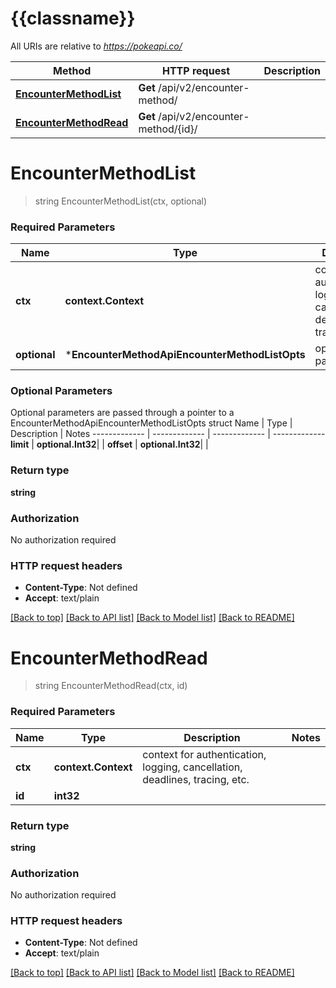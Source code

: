# {{classname}}

All URIs are relative to *https://pokeapi.co/*

Method | HTTP request | Description
------------- | ------------- | -------------
[**EncounterMethodList**](EncounterMethodApi.md#EncounterMethodList) | **Get** /api/v2/encounter-method/ | 
[**EncounterMethodRead**](EncounterMethodApi.md#EncounterMethodRead) | **Get** /api/v2/encounter-method/{id}/ | 

# **EncounterMethodList**
> string EncounterMethodList(ctx, optional)


### Required Parameters

Name | Type | Description  | Notes
------------- | ------------- | ------------- | -------------
 **ctx** | **context.Context** | context for authentication, logging, cancellation, deadlines, tracing, etc.
 **optional** | ***EncounterMethodApiEncounterMethodListOpts** | optional parameters | nil if no parameters

### Optional Parameters
Optional parameters are passed through a pointer to a EncounterMethodApiEncounterMethodListOpts struct
Name | Type | Description  | Notes
------------- | ------------- | ------------- | -------------
 **limit** | **optional.Int32**|  | 
 **offset** | **optional.Int32**|  | 

### Return type

**string**

### Authorization

No authorization required

### HTTP request headers

 - **Content-Type**: Not defined
 - **Accept**: text/plain

[[Back to top]](#) [[Back to API list]](../README.md#documentation-for-api-endpoints) [[Back to Model list]](../README.md#documentation-for-models) [[Back to README]](../README.md)

# **EncounterMethodRead**
> string EncounterMethodRead(ctx, id)


### Required Parameters

Name | Type | Description  | Notes
------------- | ------------- | ------------- | -------------
 **ctx** | **context.Context** | context for authentication, logging, cancellation, deadlines, tracing, etc.
  **id** | **int32**|  | 

### Return type

**string**

### Authorization

No authorization required

### HTTP request headers

 - **Content-Type**: Not defined
 - **Accept**: text/plain

[[Back to top]](#) [[Back to API list]](../README.md#documentation-for-api-endpoints) [[Back to Model list]](../README.md#documentation-for-models) [[Back to README]](../README.md)

